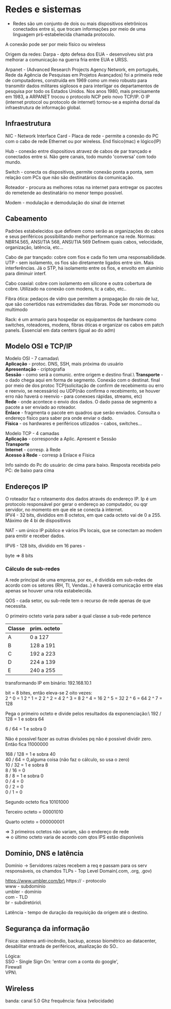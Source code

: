# Redes e sistemas

- Redes são um conjunto de dois ou mais dispositivos eletrônicos conectados entre si, que trocam informações por meio de uma linguagem prś-estabelecida chamada protocolo.

A conexão pode ser por meio físico ou wireless

Origem da redes: Darpa - dpto defesa dos EUA - desenvolveu sist pra melhorar a  comunicação na guerra fria entre EUA e URSS.

Arpanet - (Advanced Research Projects Agency Network, em português, Rede da Agência de Pesquisas em Projetos Avançados) foi a primeira rede de computadores, construída em 1969 como um meio robusto para transmitir dados militares sigilosos e para interligar os departamentos de pesquisa por todo os Estados Unidos. Nos anos 1980, mais precisamente em 1983, a ARPANET trocou o protocolo NCP pelo novo TCP/IP. O IP (internet protocol ou protocolo de internet) tornou-se a espinha dorsal da infraestrutura de informação global. 

##  Infraestrutura

NIC - Network Interface Card - Placa de rede - permite a conexão do PC com o cabo de rede Ethernet ou por wireless. End físico(mac) e lógico(IP)

Hub - conexão entre dispositiovs atravez de cabos de par trançado e conectados entre si. Não gere canais, todo mundo 'conversa' com todo mundo.

Switch - conecta os dispositivos, permite conexão ponta a ponta, sem relação com PCs que não são destinatários da comunicação. 

Roteador - procura as melhores rotas na internet para entregar os pacotes do remetende ao destinatário no menor tempo possível.

Modem - modulação e demodulação do sinal de internet

## Cabeamento

Padrões estabelecidos que definem como serão as organizações do cabos e seus periféricos possibilitando melhor performance na rede. 
Normas: NBR14.565, ANSI/TIA 568, ANSI/TIA 569
Definem quais cabos, velocidade, organização, latência, etc...

Cabo de par trançado: cobre com  fios e cada fio tem uma responsabilidade. UTP - sem isolamento, os fios são diretamente ligados entre sim. Mais interferências. Já o STP, há isolamento entre os fios, e envolto em alumínio para diminuir interf.

Cabo coaxial: cobre com isolamento em silicone e outra cobertura de cobre. Utilizado na conexão com modens, tc a cabo, etc..

Fibra ótica: pedaços de vidro que permitem a propagação do raio de luz, que são conertidos nas extremidades das fibras. Pode ser monomodo ou multimodo

Rack: é um armario para hospedar os equipamentos de hardware como switches, roteadores, modens, fibras óticas e organizar os cabos em patch panels. Essencial em data centers (igual ao do adm)

## Modelo OSI e TCP/IP

Modelo OSI - 7 camadas\  
**Aplicação** - protoc. DNS, SSH, mais próxima do usuário\
**Apresentação** - criptografia\
**Sessão** - como será a comunic. entre origem e destino final.\ 
**Transporte** - o dado chega aqui em forma de segmento. Conexão com  o destinat. final por meio de dos protoc TCP(solicitação de confirm de recebimento ou erro e reenvio, se necessário) ou UDP(não confirma o recebimento, se houver erro não haverá o reenvio - para conexoes rápidas, streams, etc)\
**Rede** - onde acontece o envio dos dados. O dado passa de segmento a pacote a ser enviado ao roteador.\
**Enlace** - fragmenta o pacote em quadros que serão enviados. Consulta o endereço físico para saber pra onde enviar o dado.\
**Física** - os hardwares e periféricos utlizados - cabos, switches...

Modelo TCP - 4 camadas\
**Aplicação** - corresponde a Aplic. Apresent e Sessão\
**Transporte**\
**Internet** - corresp. à Rede\
**Acesso à Rede** - corresp à Enlace e Física

Info saindo do Pc do usuário: de cima para baixo. Resposta recebida pelo PC: de baixo para cima

## Endereços IP

O roteador faz o roteamento dos dados através do endereço IP. Ip é um protocolo responsável por gerar o endereço ao computador, ou qqr servidor, no momento em que ele se conecta à internet.\
IPV4 - 32 bits, divididos em 8 octetos, em que cada octeto vai de 0 a 255. Máximo de 4 bi de dispositivos

NAT - um único IP público e vários IPs locais, que se conectam ao modem para emitir e receber dados.

IPV6 - 128 bits, dividido em 16 pares - 


byte => 8 bits

### Cálculo de sub-redes
A rede principal de uma empresa, por ex., é dividida em sub-redes de acordo com os setores (RH, TI, Vendas..) é haverá comunicação entre elas apenas se houver  uma rota estabelecida.

QOS - cada setor, ou sub-rede tem o recurso de rede apenas de que necessita.

O primeiro octeto varia para saber a qual classe a sub-rede pertence

| Classe | prim. octeto |
| -------|------ |
| A | 0 a 127 |
| B | 128 a 191 |
| C | 192 a 223 |
| D | 224 a 139 |
| E | 240 a 255 |

transformando IP em binário:
192.168.10.1

bit = 8 bites, então eleva-se 2 oito vezes:\
2 ^ 0 = 1
2 ^ 1 = 2
2 ^ 2 = 4
2 ^ 3 = 8
2 ^ 4 = 16
2 ^ 5 = 32
2 ^ 6 = 64
2 ^ 7 = 128

Pega o primeiro octeto e divide pelos resultados da exponenciação:\ 192 / 128 = 1 e sobra 64

6 / 64 = 1 e sobra 0

Não é possível fazer as outras divisões pq não é possivel dividir zero.\
Então fica 11000000

168 / 128 = 1 e sobra 40\
40 / 64 = 0,alguma coisa (não faz o cálculo, so usa o zero)\
10 / 32 = 1 e sobra 8\
8 / 16 = 0\
8 / 8 = 1 e sobra 0\
0 / 4 = 0\
0 / 2 = 0\
0 / 1 = 0

Segundo octeto fica 10101000

Terceiro octeto = 00001010

Quarto octeto = 000000001

=> 3 primeiros octetos não variam, são o endereço de rede\
=> o último octeto varia de acordo com qtos IPS estão disponíveis


## Domínio, DNS e latência

Domínio ->  Servidores raízes recebem a req e passam para os serv responsáveis, os chamdos TLPs - Top Level Domain(.com, .org, .gov)

https://www.umbler.com/br\
https:// - protocolo\
www - subdomínio\
umbler - domínio\
com - TLD\
br - subdiretório\

Latência - tempo de duração da requisição da origem até o destino.


## Segurança da informação

Física: sistema anti-incêndio, backup, acesso biométrico ao datacenter, desabilitar entrada de periféricos, atualização do SO..

Lógica:\
SSO -  Single Sign On: 'entrar com a conta do google',\
Firewall\
VPN\

## Wireless
banda: canal 5.0 Ghz
frequência: faixa (velocidade)

